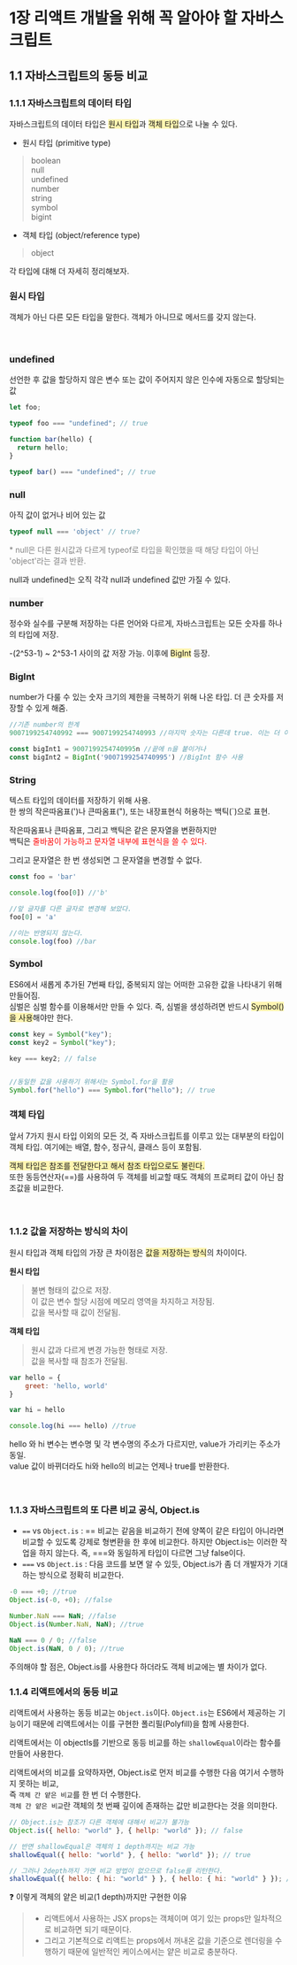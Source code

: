 # **1장 리액트 개발을 위해 꼭 알아야 할 자바스크립트**

## 1.1 자바스크립트의 동등 비교

### 1.1.1 자바스크립트의 데이터 타입

자바스크립트의 데이터 타입은 <span style="background-color:#fff5b1">원시 타입</span>과 <span style="background-color:#fff5b1">객체 타입</span>으로 나눌 수 있다.

- 원시 타입 (primitive type)
> boolean<br>
null<br>
undefined<br>
number<br>
string<br>
symbol<br>
bigint<br>
- 객체 타입 (object/reference type)
> object

각 타입에 대해 더 자세히 정리해보자.
### 원시 타입
객체가 아닌 다른 모든 타입을 말한다. 객체가 아니므로 메서드를 갖지 않는다.<br>
<br>
<br>

### <span style="background-color:#F5F5F5">undefined</span>

선언한 후 값을 할당하지 않은 변수 또는 값이 주어지지 않은 인수에 자동으로 할당되는 값 <br>
```javascript
let foo;

typeof foo === "undefined"; // true

function bar(hello) {
  return hello;
}

typeof bar() === "undefined"; // true
```

### <span style="background-color:#F5F5F5">null</span>

아직 값이 없거나 비어 있는 값

```javascript
typeof null === 'object' // true?
```

<span style="color:gray">* null은 다른 원시값과 다르게 typeof로 타입을 확인했을 때 해당 타입이 아닌 'object'라는 결과 반환.</span>

null과 undefined는 오직 각각 null과 undefined 값만 가질 수 있다.

### <span style="background-color:#F5F5F5">number</span>

정수와 실수를 구분해 저장하는 다른 언어와 다르게, 자바스크립트는 모든 숫자를 하나의 타입에 저장.

-(2^53-1) ~ 2^53-1 사이의 값 저장 가능.
이후에 <span style="background-color:#fff5b1">BigInt</span> 등장. 

### <span style="background-color:#F5F5F5">BigInt</span>

number가 다룰 수 있는 숫자 크기의 제한을 극복하기 위해 나온 타입.
더 큰 숫자를 저장할 수 있게 해줌.

```javascript
//기존 number의 한계
9007199254740992 === 9007199254740993 //마지막 숫자는 다른데 true. 이는 더 이상 다룰 수 없는 크기이기 때문이다.

const bigInt1 = 9007199254740995n //끝에 n을 붙이거나
const bigInt2 = BigInt('9007199254740995') //BigInt 함수 사용
```

### <span style="background-color:#F5F5F5">String</span>

텍스트 타입의 데이터를 저장하기 위해 사용.<br>
한 쌍의 작은따옴표(')나 큰따옴표("), 또는 내장표현식 허용하는 백틱(`)으로 표현.

작은따옴표나 큰따옴표, 그리고 백틱은 같은 문자열을 변환하지만<br>
백틱은 <span style="color:red">줄바꿈이 가능하고 문자열 내부에 표현식을 쓸 수 있다.</span>

그리고 문자열은 한 번 생성되면 그 문자열을 변경할 수 없다.

```javascript
const foo = 'bar'

console.log(foo[0]) //'b'

//앞 글자를 다른 글자로 변경해 보았다.
foo[0] = 'a'

//이는 반영되지 않는다.
console.log(foo) //bar
```

### <span style="background-color:#F5F5F5">Symbol</span>

ES6에서 새롭게 추가된 7번째 타입, 중복되지 않는 어떠한 고유한 값을 나타내기 위해 만들어짐.<br>
심벌은 심벌 함수를 이용해서만 만들 수 있다. 즉, 심벌을 생성하려면 반드시 <span style="background-color:#fff5b1">Symbol()을 사용</span>해야만 한다.

```javascript
const key = Symbol("key");
const key2 = Symbol("key");

key === key2; // false


//동일한 값을 사용하기 위해서는 Symbol.for을 활용
Symbol.for("hello") === Symbol.for("hello"); // true
```

### 객체 타입

앞서 7가지 원시 타입 이외의 모든 것, 즉 자바스크립트를 이루고 있는 대부분의 타입이 객체 타입. 여기에는 배열, 함수, 정규식, 클래스 등이 포함됨.

<span style="background-color:#fff5b1">객체 타입은 참조를 전달한다고 해서 참조 타입으로도 불린다.</span><br>
또한 동등연산자(==)를 사용하여 두 객체를 비교할 때도 객체의 프로퍼티 값이 아닌 참조값을 비교한다.
<br>
<br>
<br>



### 1.1.2 값을 저장하는 방식의 차이

원시 타입과 객체 타입의 가장 큰 차이점은 <span style="background-color:#fff5b1">값을 저장하는 방식</span>의 차이이다.

**원시 타입**
> 불변 형태의 값으로 저장.<br>
> 이 값은 변수 할당 시점에 메모리 영역을 차지하고 저장됨.<br>
> 값을 복사할 때 값이 전달됨.

**객체 타입**
> 원시 값과 다르게 변경 가능한 형태로 저장.<br>
> 값을 복사할 때 참조가 전달됨.

```javascript
var hello = {
    greet: 'hello, world'
}

var hi = hello

console.log(hi === hello) //true
```
hello 와 hi 변수는 변수명 및 각 변수명의 주소가 다르지만, value가 가리키는 주소가 동일. <br>
value 값이 바뀌더라도 hi와 hello의 비교는 언제나 true를 반환한다.<br><br><br>



### 1.1.3 자바스크립트의 또 다른 비교 공식, Object.is

- `==` vs `Object.is` : == 비교는 같음을 비교하기 전에 양쪽이 같은 타입이 아니라면 비교할 수 있도록 강제로 형변환을 한 후에 비교한다. 하지만 Object.is는 이러한 작업을 하지 않는다. 즉, ===와 동일하게 타입이 다르면 그냥 false이다.
- `===` vs `Object.is` : 다음 코드를 보면 알 수 있듯, Object.is가 좀 더 개발자가 기대하는 방식으로 정확히 비교한다.
```javascript
-0 === +0; //true
Object.is(-0, +0); //false

Number.NaN === NaN; //false
Object.is(Number.NaN, NaN); //true

NaN === 0 / 0; //false
Object.is(NaN, 0 / 0); //true
```

주의해야 할 점은,  Object.is를 사용한다 하더라도 객체 비교에는 별 차이가 없다.

### 1.1.4 리액트에서의 동등 비교

리액트에서 사용하는 동등 비교는 `Object.is`이다.
`Object.is`는 ES6에서 제공하는 기능이기 때문에 리액트에서는 이를 구현한 폴리필(Polyfill)을 함께 사용한다.

리액트에서는 이 objectIs를 기반으로 동등 비교를 하는 `shallowEqual`이라는 함수를 만들어 사용한다.

리액트에서의 비교를 요약하자면, Object.is로 먼저 비교를 수행한 다음 여기서 수행하지 못하는 비교, <br>
즉 `객체 간 얕은 비교`를 한 번 더 수행한다. <br>
`객체 간 얕은 비교`란 객체의 첫 번째 깊이에 존재하는 값만 비교한다는 것을 의미한다.

```javascript
// Object.is는 참조가 다른 객체에 대해서 비교가 불가능
Object.is({ hello: "world" }, { hellp: "world" }); // false

// 반면 shallowEqual은 객체의 1 depth까지는 비교 가능
shallowEqual({ hello: "world" }, { hello: "world" }); // true

// 그러나 2depth까지 가면 비교 방법이 없으므로 false를 리턴한다.
shallowEqual({ hello: { hi: "world" } }, { hello: { hi: "world" } }); // false
```

❓ 이렇게 객체의 얕은 비교(1 depth)까지만 구현한 이유
> - 리액트에서 사용하는 JSX props는 객체이며 여기 있는 props만 일차적으로 비교하면 되기 때문이다.<br>
> - 그리고 기본적으로 리액트는 props에서 꺼내온 값을 기준으로 렌더링을 수행하기 때문에 일반적인 케이스에서는 얕은 비교로 충분하다.
